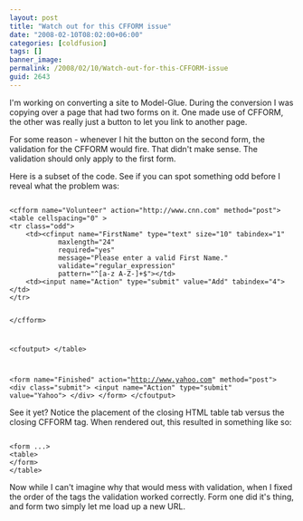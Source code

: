 ```yaml
---
layout: post
title: "Watch out for this CFFORM issue"
date: "2008-02-10T08:02:00+06:00"
categories: [coldfusion]
tags: []
banner_image: 
permalink: /2008/02/10/Watch-out-for-this-CFFORM-issue
guid: 2643
---
```


I'm working on converting a site to Model-Glue. During the conversion I was copying over a page that had two forms on it. One made use of CFFORM, the other was really just a button to let you link to another page. 

For some reason - whenever I hit the button on the second form, the validation for the CFFORM would fire. That didn't make sense. The validation should only apply to the first form. 

Here is a subset of the code. See if you can spot something odd before I reveal what the problem was:

<code>
&lt;cfform name="Volunteer" action="http://www.cnn.com" method="post"&gt;
&lt;table cellspacing="0" &gt; 
&lt;tr class="odd"&gt;
	&lt;td&gt;&lt;cfinput name="FirstName" type="text" size="10" tabindex="1"
			maxlength="24"
			required="yes"
			message="Please enter a valid First Name."
			validate="regular_expression" 
			pattern="^[a-z A-Z-]+$"&gt;&lt;/td&gt;
	&lt;td&gt;&lt;input name="Action" type="submit" value="Add" tabindex="4"&gt;&lt;/td&gt;
&lt;/tr&gt;

&lt;/cfform&gt;

&lt;cfoutput&gt;
&lt;/table&gt;

&lt;form name="Finished" action="http://www.yahoo.com" method="post"&gt;
&lt;div class="submit"&gt;
&lt;input name="Action" type="submit" value="Yahoo"&gt;
&lt;/div&gt;
&lt;/form&gt;
&lt;/cfoutput&gt;
</code>

See it yet? Notice the placement of the closing HTML table tab versus the closing CFFORM tag. When rendered out, this resulted in something like so:

<code>
&lt;form ...&gt;
&lt;table&gt;
&lt;/form&gt;
&lt;/table&gt;
</code>

Now while I can't imagine why that would mess with validation, when I fixed the order of the tags the validation worked correctly. Form one did it's thing, and form two simply let me load up a new URL.